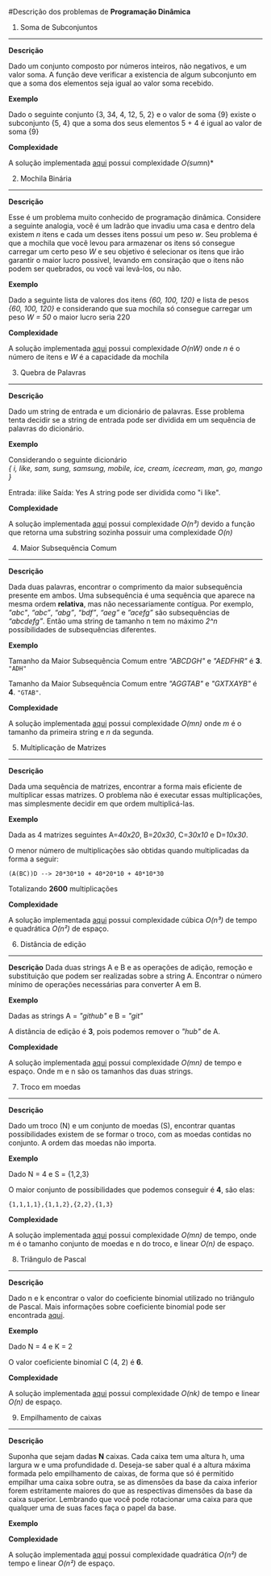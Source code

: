 #Descrição dos problemas de **Programação Dinâmica**

1) Soma de Subconjuntos
------

  **Descrição**

  Dado um conjunto composto por números inteiros, não negativos, e um valor soma. A função deve verificar a existencia de algum subconjunto em que a soma dos elementos seja igual ao valor soma recebido.

  **Exemplo**
  
  Dado o seguinte conjunto {3, 34, 4, 12, 5, 2} e o valor de soma {9} existe o subconjunto {5, 4} que a soma dos seus elementos
  5 + 4 é igual ao valor de soma {9} 

  **Complexidade**

  A solução implementada [aqui](https://github.com/anjoshigor/lib-otimizacao/blob/master/src/subset_sum.cpp) possui complexidade *O(sum*n)*

2) Mochila Binária
------

  **Descrição**

  Esse é um problema muito conhecido de programação dinâmica. Considere a seguinte analogia, você é um ladrão que invadiu uma
  casa e dentro dela existem *n* itens e cada um desses itens possui um peso *w*. Seu problema é que a mochila que você levou 
  para armazenar os itens só consegue carregar um certo peso *W* e seu objetivo é selecionar os itens que irão garantir o maior
  lucro possivel, levando em consiração que o itens não podem ser quebrados, ou você vai levá-los, ou não. 

  **Exemplo**
  
  Dado a seguinte lista de valores dos itens *{60, 100, 120}* e lista de pesos *{60, 100, 120}* e considerando que sua mochila 
  só consegue carregar um peso *W = 50* o maior lucro seria 220
  
  **Complexidade**

  A solução implementada [aqui](https://github.com/anjoshigor/lib-otimizacao/blob/master/src/knapsack.cpp) possui complexidade *O(nW)* onde *n* é o número de itens e *W* é a capacidade da mochila

3) Quebra de Palavras
------

  **Descrição**

  Dado um string de entrada e um dicionário de palavras. Esse problema tenta decidir se a string de entrada pode ser dividida
  em um sequência de palavras do dicionário.

  **Exemplo**

  Considerando o seguinte dicionário  
  *{ i, like, sam, sung, samsung, mobile, ice, cream, icecream, man, go, mango }*

  Entrada:  ilike
  Saída: Yes 
  A string pode ser dividida como "i like".

  **Complexidade**

  A solução implementada [aqui](https://github.com/anjoshigor/lib-otimizacao/blob/master/src/word_break.cpp) possui complexidade *O(n³)* devido a função que retorna uma substring sozinha possuir uma complexidade *O(n)*

4) Maior Subsequência Comum
------
  
  **Descrição**
  
  Dada duas palavras, encontrar o comprimento da maior subsequência presente em ambos. Uma subsequência é uma sequência que aparece na mesma ordem **relativa**, mas não necessariamente contígua. Por exemplo, *"abc"*, *“abc”*, *“abg”*, *“bdf”*, *“aeg”* e *”acefg”* são subsequências de *“abcdefg”*. Então uma string de tamanho n tem no máximo *2^n* possibilidades de subsequências diferentes.
  
  **Exemplo**

Tamanho da Maior Subsequência Comum entre  *"ABCDGH"* e *"AEDFHR"* é **3**. `"ADH"`

Tamanho da Maior Subsequência Comum entre  *"AGGTAB"* e *"GXTXAYB"* é **4**. `"GTAB"`.

  **Complexidade**

A solução implementada [aqui](https://github.com/anjoshigor/lib-otimizacao/blob/master/src/lcs.cpp) possui complexidade *O(mn)* onde *m* é o tamanho da primeira string e *n* da segunda.


5) Multiplicação de Matrizes
------
  
  **Descrição**
  
  Dada uma sequência de matrizes, encontrar a forma mais eficiente de multiplicar essas matrizes. O problema não é executar essas multiplicações, mas simplesmente decidir em que ordem multiplicá-las.
  
  **Exemplo**
  
  Dada as 4 matrizes seguintes A=*40x20*, B=*20x30*, C=*30x10* e D=*10x30*.
  
  O menor número de multiplicações são obtidas quando multiplicadas da forma a seguir:
  
  `(A(BC))D --> 20*30*10 + 40*20*10 + 40*10*30`
  
  Totalizando **2600** multiplicações
  
  **Complexidade**
  
A solução implementada [aqui](https://github.com/anjoshigor/lib-otimizacao/blob/master/src/matrix_chain_mult.cpp) possui complexidade cúbica *O(n³)* de tempo e quadrática *O(n²)* de espaço.
  
  
6) Distância de edição
------

  **Descrição**
  Dada duas strings A e B e as operações de adição, remoção e substituição que podem ser realizadas sobre a string A. Encontrar o número mínimo de operações necessárias para converter A em B.
  
  **Exemplo**
  
  Dadas as strings A = *"github"* e B = *"git"*

  A distância de edição é **3**, pois podemos remover o *"hub"* de A.
  
  **Complexidade**
  
  A solução implementada [aqui](https://github.com/anjoshigor/lib-otimizacao/blob/master/src/edit_distance.cpp) possui complexidade *O(mn)* de tempo e espaço. Onde m e n são os tamanhos das duas strings.

7) Troco em moedas
------

  **Descrição**
  
  Dado um troco (N) e um conjunto de moedas (S), encontrar quantas possibilidades existem de se formar o troco, com as moedas contidas no conjunto. A ordem das moedas não importa.

  
  **Exemplo**
  
  Dado N = 4 e S = {1,2,3}
  
  O maior conjunto de possibilidades que podemos conseguir é **4**, são elas:  

  `{1,1,1,1},{1,1,2},{2,2},{1,3}`
    
  **Complexidade**
  
A solução implementada [aqui](https://github.com/anjoshigor/lib-otimizacao/blob/master/src/coin_change.cpp) possui complexidade *O(mn)* de tempo, onde m é o tamanho conjunto de moedas e n do troco, e linear *O(n)* de espaço.

8) Triângulo de Pascal
------

  **Descrição**
  
  Dado n e k encontrar o valor do coeficiente binomial utilizado no triângulo de Pascal. Mais informações sobre coeficiente binomial pode ser encontrada [aqui](https://pt.wikipedia.org/wiki/Coeficiente_binomial).
  
  **Exemplo**
  
  Dado N = 4 e K = 2
  
  O valor coeficiente binomial  C (4, 2) é **6**.
    
  **Complexidade**
  
A solução implementada [aqui](https://github.com/anjoshigor/lib-otimizacao/blob/master/src/binomial_coefficient.cpp) possui complexidade *O(nk)* de tempo e linear *O(n)* de espaço.  

9) Empilhamento de caixas
------
 **Descrição**
 
 Suponha que sejam dadas **N** caixas. Cada caixa tem uma altura h, uma largura w e uma profundidade d. Deseja-se saber qual é a altura máxima formada pelo empilhamento de caixas, de forma que só é permitido empilhar uma caixa sobre outra, se as dimensões da base da caixa inferior forem estritamente maiores do que as respectivas dimensões da base da caixa superior.  Lembrando que você pode rotacionar uma caixa para que qualquer uma de suas faces faça o papel da base.
  
  **Exemplo**
  
    
  **Complexidade**
  
A solução implementada [aqui](https://github.com/anjoshigor/lib-otimizacao/blob/master/src/box_staking.cpp) possui complexidade quadrática *O(n²)* de tempo e linear *O(n²)* de espaço.
